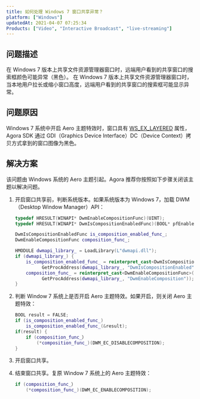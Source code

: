 ```yaml
---
title: 如何处理 Windows 7 窗口共享异常？
platform: ["Windows"]
updatedAt: 2021-04-07 07:25:34
Products: ["Video", "Interactive Broadcast", "live-streaming"]
---
```


## 问题描述

在 Windows 7 版本上共享文件资源管理器窗口时，远端用户看到的共享窗口的搜索框颜色可能异常（黑色）。
在 Windows 7 版本上共享文件资源管理器窗口时，当本地用户拉长或缩小窗口高度，远端用户看到的共享窗口的搜索框可能显示异常。

## 问题原因

Windows 7 系统中开启 Aero 主题特效时，窗口具有 [WS_EX_LAYERED](https://docs.microsoft.com/en-us/windows/win32/winmsg/extended-window-styles) 属性，Agora SDK 通过 GDI（Graphics Device Interface）DC（Device Context）拷贝方式拿到的窗口图像为黑色。

## 解决方案

该问题由 Windows 系统的 Aero 主题引起。Agora 推荐你按照如下步骤关闭该主题以解决问题。

1. 开启窗口共享前，判断系统版本。如果系统版本为 Windows 7，加载 DWM（Desktop Window Manager）API：

   ```cpp
   typedef HRESULT(WINAPI* DwmEnableCompositionFunc)(UINT);
   typedef HRESULT(WINAPI* DwmIsCompositionEnabledFunc)(BOOL* pfEnabled);

   DwmIsCompositionEnabledFunc is_composition_enabled_func_;
   DwmEnableCompositionFunc composition_func_;

   HMODULE dwmapi_library_ = LoadLibrary(L"dwmapi.dll");
   if (dwmapi_library_) {
       is_composition_enabled_func_ = reinterpret_cast<DwmIsCompositionEnabledFunc>(
             GetProcAddress(dwmapi_library_, "DwmIsCompositionEnabled"));
       composition_func_ = reinterpret_cast<DwmEnableCompositionFunc>(
             GetProcAddress(dwmapi_library_, "DwmEnableComposition"));
   }
   ```

2. 判断 Window 7 系统上是否开启 Aero 主题特效。如果开启，则关闭 Aero 主题特效：

   ```cpp
   BOOL result = FALSE;
   if (is_composition_enabled_func_)
       is_composition_enabled_func_(&result);
   if(result) {
       if (composition_func_）
           (*composition_func_)(DWM_EC_DISABLECOMPOSITION);
   }
   ```

3. 开启窗口共享。

4. 结束窗口共享。复原 Window 7 系统上的 Aero 主题特效：

   ```cpp
   if (composition_func_）
       (*composition_func_)(DWM_EC_ENABLECOMPOSITION);
   ```
